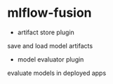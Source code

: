 # mlflow-fusion

- artifact store plugin

save and load model artifacts

- model evaluator plugin

evaluate models in deployed apps

